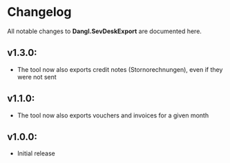 # Changelog

All notable changes to **Dangl.SevDeskExport** are documented here.

## v1.3.0:
- The tool now also exports credit notes (Stornorechnungen), even if they were not sent

## v1.1.0:
- The tool now also exports vouchers and invoices for a given month

## v1.0.0:
- Initial release
